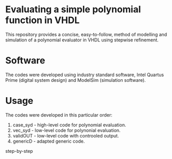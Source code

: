 # Evaluating a simple polynomial function in VHDL
This repository provides a concise, easy-to-follow, method of modelling and simulation of a polynomial evaluator in VHDL using stepwise refinement.


# Software
The codes were developed using industry standard software, Intel Quartus Prime (digital system design) and ModelSim (simulation software).

# Usage
The codes were developed in this particular order:
1. case_syd - high-level code for polynomial evaluation.
2. vec_syd - low-level code for polynonial evaluation.
3. validOUT - low-level code with controoled output.
4. genericD - adapted generic code.

step-by-step
